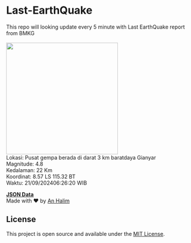 # Last-EarthQuake
This repo will looking update every 5 minute with Last EarthQuake report from BMKG
<br>
<br>
<img src="https://static.bmkg.go.id/20240921062620.mmi.jpg" width="300"/>
<br>
Lokasi: Pusat gempa berada di darat 3 km baratdaya Gianyar <br>
Magnitude: 4.8 <br>
Kedalaman: 22 Km <br>
Koordinat: 8.57 LS 115.32 BT <br>
Waktu: 21/09/202406:26:20 WIB <br>

<a href="./data/data.json">**JSON Data**</a>
<br>
Made with ❤️ by <a href="https://github.com/an-halim">An Halim</a>
## License

This project is open source and available under the [MIT License](LICENSE).
